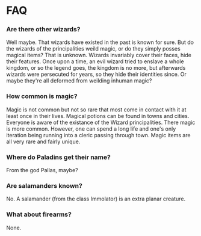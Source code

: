 # FAQ

### Are there other wizards?

Well maybe. That wizards have existed in the past is known for sure. But do the wizards of the principalities weild magic, or do they simply posses magical items? That is unknown. Wizards invariably cover their faces, hide their features. Once upon a time, an evil wizard tried to enslave a whole kingdom, or so the legend goes, the kingdom is no more, but afterwards wizards were persecuted for years, so they hide their identities since. Or maybe they're all deformed from weilding inhuman magic? 

### How common is magic?

Magic is not common but not so rare that most come in contact with it at least once in their lives. Magical potions can be found in towns and cities. Everyone is aware of the existance of the Wizard principalities. There magic is more common. However, one can spend a long life and one's only iteration being running into a cleric passing through town. Magic items are all very rare and fairly unique. 

### Where do Paladins get their name?

From the god Pallas, maybe?

### Are salamanders known?

No. A salamander (from the class Immolator) is an extra planar creature. 

### What about firearms?

None. 




